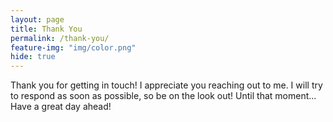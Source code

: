 ```yaml
---
layout: page
title: Thank You
permalink: /thank-you/
feature-img: "img/color.png"
hide: true
---
```


Thank you for getting in touch!
I appreciate you reaching out to me. I will try to respond as soon as possible, so be on the look out!
Until that moment...
Have a great day ahead!
